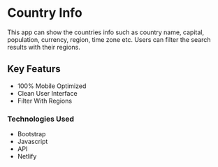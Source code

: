 # Country Info
This app can show the countries info such as country name, capital, population, currency, region, time zone etc. Users can filter the search results with their regions. 

## Key Featurs
- 100% Mobile Optimized
- Clean User Interface
- Filter With Regions

### Technologies Used
- Bootstrap
- Javascript
- API
- Netlify
